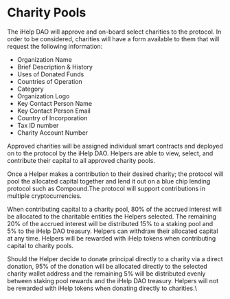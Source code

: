 # Charity Pools

The iHelp DAO will approve and on-board select charities to the protocol. In order to be considered, charities will have a form available to them that will request the following information: &#x20;

* Organization Name
* Brief Description & History
* Uses of Donated Funds&#x20;
* Countries of Operation
* Category
* Organization Logo
* Key Contact Person Name
* Key Contact Person Email
* Country of Incorporation&#x20;
* Tax ID number &#x20;
* Charity Account Number

Approved charities will be assigned individual smart contracts and deployed on to the protocol by the iHelp DAO. Helpers are able to view, select, and contribute their capital to all approved charity pools. &#x20;

Once a Helper makes a contribution to their desired charity; the protocol will pool the allocated capital together and lend it out on a blue chip lending protocol such as Compound.The protocol will support contributions in multiple cryptocurrencies.&#x20;

When contributing capital to a charity pool, 80% of the accrued interest will be allocated to the charitable entities the Helpers selected. The remaining 20% of the accrued interest will be distributed 15% to a staking pool and 5% to the iHelp DAO treasury. Helpers can withdraw their allocated capital at any time. Helpers will be rewarded with iHelp tokens when contributing capital to charity pools.&#x20;

Should the Helper decide to donate principal directly to a charity via a direct donation, 95% of the donation will be allocated directly to the selected charity wallet address and the remaining 5% will be distributed evenly between staking pool rewards and the iHelp DAO treasury. Helpers will not be rewarded with iHelp tokens when donating directly to charities.\


##
